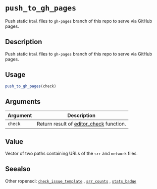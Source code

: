 # `push_to_gh_pages`

Push static `html` files to `gh-pages` branch of this repo to serve via
 GitHub pages.


## Description

Push static `html` files to `gh-pages` branch of this repo to serve via
 GitHub pages.


## Usage

```r
push_to_gh_pages(check)
```


## Arguments

Argument      |Description
------------- |----------------
`check`     |     Return result of [editor_check](#editorcheck) function.


## Value

Vector of two paths containing URLs of the `srr` and `network` files.


## Seealso

Other ropensci:
 [`check_issue_template`](#checkissuetemplate) ,
 [`srr_counts`](#srrcounts) ,
 [`stats_badge`](#statsbadge)


